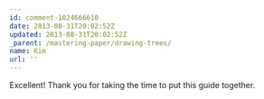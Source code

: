 ```yaml
---
id: comment-1024666610
date: 2013-08-31T20:02:52Z
updated: 2013-08-31T20:02:52Z
_parent: /mastering-paper/drawing-trees/
name: Kim
url: ''
---
```


Excellent! Thank you for taking the time to put this guide together.

